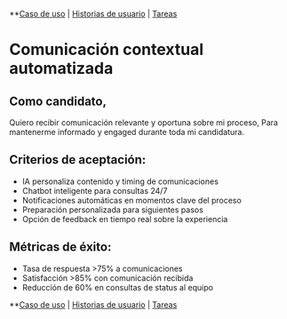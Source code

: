 **[Caso de uso](./uc_3.md) | [Historias de usuario](./us_30.moc.md) | [Tareas](./tk_320.moc.md)

# Comunicación contextual automatizada
## Como candidato,
Quiero recibir comunicación relevante y oportuna sobre mi proceso,
Para mantenerme informado y engaged durante toda mi candidatura.

## Criterios de aceptación:
- IA personaliza contenido y timing de comunicaciones
- Chatbot inteligente para consultas 24/7
- Notificaciones automáticas en momentos clave del proceso
- Preparación personalizada para siguientes pasos
- Opción de feedback en tiempo real sobre la experiencia

## Métricas de éxito:
- Tasa de respuesta >75% a comunicaciones
- Satisfacción >85% con comunicación recibida
- Reducción de 60% en consultas de status al equipo

**[Caso de uso](./uc_3.md) | [Historias de usuario](./us_30.moc.md) | [Tareas](./tk_320.moc.md)
